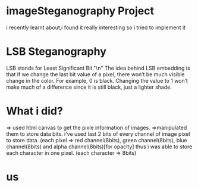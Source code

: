 # imageSteganography Project

i recently learnt about,i found it really interesting so i tried to implement it

# LSB Steganography

LSB stands for Least Significant Bit."\n" The idea behind LSB embedding is that if we change the last bit value of a pixel, there won’t be much visible change in the color.
For example, 0 is black. Changing the value to 1 won’t make much of a difference since it is still black, just a lighter shade. 

# What i did?

=> used html canvas to get the pixle information of images.
=>manipulated them to store data bits.
i've used last 2 bits of every channel of image pixel to store data.
(each pixel => red channel(8bits), green channel(8bits), blue channel(8bits) and alpha channel(8bits)[for opacity]
thus i was able to store each character in one pixel. (each character => 8bits)

# us
